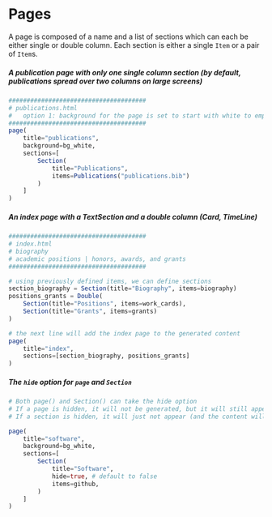 # Pages

A page is composed of a name and a list of sections which can each be either single or double column. Each section is either a single `Item` or a pair of `Item`s.

##### A publication page with only one single column section (by default, publications spread over two columns on large screens)

```julia
######################################
# publications.html
#   option 1: background for the page is set to start with white to emphasize the bibliographic items
######################################
page(
    title="publications",
    background=bg_white,
    sections=[
        Section(
            title="Publications",
            items=Publications("publications.bib")
        )
    ]
)
```

##### An index page with a TextSection and a double column (Card, TimeLine)

```julia
######################################
# index.html
# biography
# academic positions | honors, awards, and grants
######################################

# using previously defined items, we can define sections
section_biography = Section(title="Biography", items=biography)
positions_grants = Double(
    Section(title="Positions", items=work_cards),
    Section(title="Grants", items=grants)
)

# the next line will add the index page to the generated content
page(
    title="index",
    sections=[section_biography, positions_grants]
)
```

##### The `hide` option for `page` and `Section`

```julia
# Both page() and Section() can take the hide option
# If a page is hidden, it will not be generated, but it will still appear in the side menu
# If a section is hidden, it will just not appear (and the content will not be generated, including request to external API, such as GitHub)

page(
    title="software",
    background=bg_white,
    sections=[
        Section(
            title="Software",
            hide=true, # default to false
            items=github,
        )
    ]
)
```